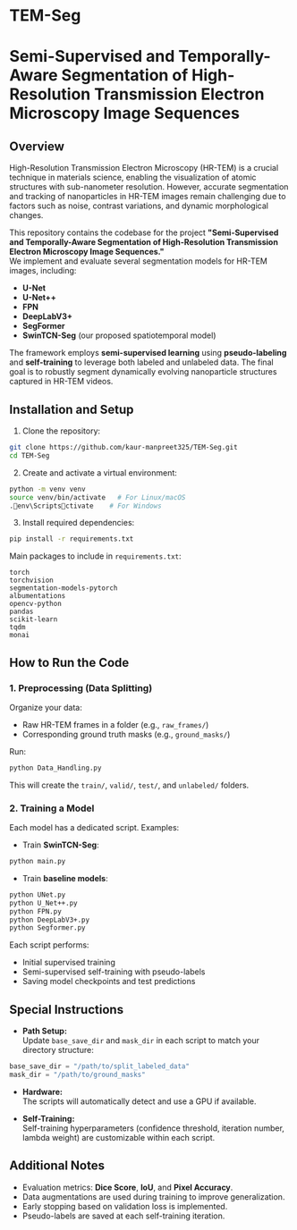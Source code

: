 # TEM-Seg
# Semi-Supervised and Temporally-Aware Segmentation of High-Resolution Transmission Electron Microscopy Image Sequences
## Overview
High-Resolution Transmission Electron Microscopy (HR-TEM) is a crucial technique in materials science, enabling the visualization of atomic structures with sub-nanometer resolution. However, accurate segmentation and tracking of nanoparticles in HR-TEM images remain challenging due to factors such as noise, contrast variations, and dynamic morphological changes.

This repository contains the codebase for the project **"Semi-Supervised and Temporally-Aware Segmentation of High-Resolution Transmission Electron Microscopy Image Sequences."**  
We implement and evaluate several segmentation models for HR-TEM images, including:
- **U-Net**
- **U-Net++**
- **FPN**
- **DeepLabV3+**
- **SegFormer**
- **SwinTCN-Seg** (our proposed spatiotemporal model)

The framework employs **semi-supervised learning** using **pseudo-labeling** and **self-training** to leverage both labeled and unlabeled data. The final goal is to robustly segment dynamically evolving nanoparticle structures captured in HR-TEM videos.

## Installation and Setup

1. Clone the repository:

```bash
git clone https://github.com/kaur-manpreet325/TEM-Seg.git
cd TEM-Seg
```

2. Create and activate a virtual environment:

```bash
python -m venv venv
source venv/bin/activate   # For Linux/macOS
.env\Scriptsctivate    # For Windows
```

3. Install required dependencies:

```bash
pip install -r requirements.txt
```

Main packages to include in `requirements.txt`:

```
torch
torchvision
segmentation-models-pytorch
albumentations
opencv-python
pandas
scikit-learn
tqdm
monai
```

## How to Run the Code

### 1. Preprocessing (Data Splitting)

Organize your data:
- Raw HR-TEM frames in a folder (e.g., `raw_frames/`)
- Corresponding ground truth masks (e.g., `ground_masks/`)

Run:

```bash
python Data_Handling.py
```

This will create the `train/`, `valid/`, `test/`, and `unlabeled/` folders.

### 2. Training a Model

Each model has a dedicated script. Examples:

- Train **SwinTCN-Seg**:

```bash
python main.py
```

- Train **baseline models**:

```bash
python UNet.py
python U_Net++.py
python FPN.py
python DeepLabV3+.py
python Segformer.py
```

Each script performs:
- Initial supervised training
- Semi-supervised self-training with pseudo-labels
- Saving model checkpoints and test predictions

## Special Instructions

- **Path Setup:**  
  Update `base_save_dir` and `mask_dir` in each script to match your directory structure:

```python
base_save_dir = "/path/to/split_labeled_data"
mask_dir = "/path/to/ground_masks"
```

- **Hardware:**  
  The scripts will automatically detect and use a GPU if available.

- **Self-Training:**  
  Self-training hyperparameters (confidence threshold, iteration number, lambda weight) are customizable within each script.

## Additional Notes

- Evaluation metrics: **Dice Score**, **IoU**, and **Pixel Accuracy**.
- Data augmentations are used during training to improve generalization.
- Early stopping based on validation loss is implemented.
- Pseudo-labels are saved at each self-training iteration.



